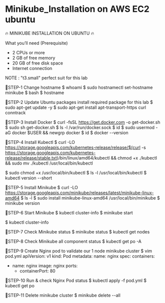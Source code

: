 # Minikube_Installation on AWS EC2 ubuntu
🔥 MINIKUBE INSTALLATION ON UBUNTU 🔥


What you’ll need (Prerequisite)
- 2 CPUs or more
- 2 GB of free memory
- 20 GB of free disk space
- Internet connection

NOTE : "t3.small" perfect suit for this lab

🔹STEP-1
Change hostname
$ whoami
$ sudo hostnamectl set-hostname minikube
$ bash
$ hostname

🔹STEP-2
Update Ubuntu packages install required package for this lab
$ sudo apt-get update -y
$ sudo apt-get install apt-transport-https curl conntrack

🔹STEP-3
Install Docker
$ curl -fsSL https://get.docker.com -o get-docker.sh
$ sudo sh get-docker.sh
$ ls -l /var/run/docker.sock
$ id
$ sudo usermod -aG docker $USER && newgrp docker
$ id
$ docker --version



🔹STEP-4
Install Kubectl
$ curl -LO https://storage.googleapis.com/kubernetes-release/release/$(curl -s https://storage.googleapis.com/kubernetes-release/release/stable.txt)/bin/linux/amd64/kubectl &&   chmod +x ./kubectl && sudo mv ./kubectl /usr/local/bin/kubectl

$ sudo chmod +x /usr/local/bin/kubectl
$ ls -l /usr/local/bin/kubectl
$ kubectl version --short

🔹STEP-5
Install Minikube
$ curl -LO https://storage.googleapis.com/minikube/releases/latest/minikube-linux-amd64
$ ls -l 
$ sudo install minikube-linux-amd64 /usr/local/bin/minikube
$ minikube version

🔹STEP-6
Start Minikube
$ kubectl cluster-info
$ minikube start

$ kubectl cluster-info

🔹STEP-7
Check Minikube status
$ minikube status
$ kubectl get nodes

🔹STEP-8
Check Minikube all component status
$ kubectl get po -A

🔹STEP-9
Create Nginx pod to validate our 1 node minikube cluster
$ vim pod.yml
apiVersion: v1
kind: Pod
metadata:
  name: nginx
spec:
  containers:
  - name: nginx
    image: nginx
    ports:
    - containerPort: 80

🔹STEP-10
Run & check Nginx Pod status
$ kubectl apply -f pod.yml
$ kubectl get po

🔹STEP-11
Delete minikube cluster
$ minikube delete --all
